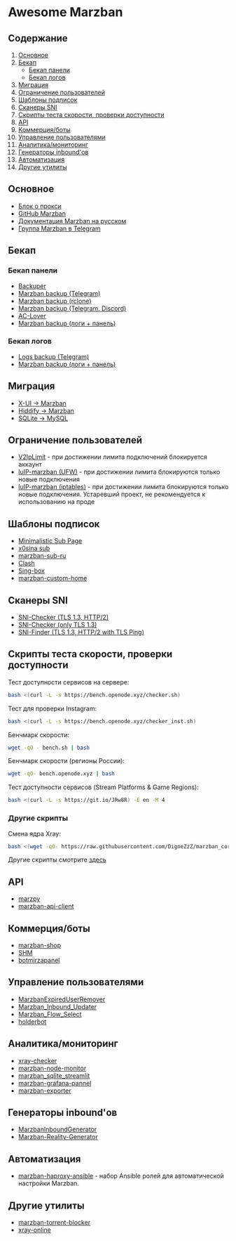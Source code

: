 
# Awesome Marzban

## Содержание
1. [Основное](#Основное)
2. [Бекап](#Бекап)
   - [Бекап панели](#Бекап-панели)
   - [Бекап логов](#Бекап-логов)
3. [Миграция](#Миграция)
4. [Ограничение пользователей](#Ограничение-пользователей)
5. [Шаблоны подписок](#Шаблоны-подписок)
6. [Сканеры SNI](#Сканеры-SNI)
7. [Скрипты теста скорости, проверки доступности](#Скрипты-теста-скорости-проверки-доступности)
8. [API](#API)
9. [Коммерция/боты](#Коммерцияботы)
10. [Управление пользователями](#Управление-пользователями)
11. [Аналитика/мониторинг](#Аналитикамониторинг)
12. [Генераторы inbound'ов](#Генераторы-inboundов)
13. [Автоматизация](#Автоматизация)
14. [Другие утилиты](#Другие-утилиты)

## Основное
- [Блок о прокси](https://marzban.dev/)
- [GitHub Marzban](https://github.com/Gozargah/Marzban)
- [Документация Marzban на русском](https://marzban-docs.sm1ky.com)
- [Группа Marzban в Telegram](https://t.me/gozargah_marzban)

## Бекап
### Бекап панели
- [Backuper](https://github.com/erfjab/Backuper)
- [Marzban backup (Telegram)](https://github.com/jomertix/marzban-tools/tree/master/backup/marzban)
- [Marzban backup (rclone)](https://github.com/ElitraProject/marzban-backup)
- [Marzban backup (Telegram, Discord)](https://github.com/M03ED/Marzban_Backup)
- [AC-Lover](https://github.com/AC-Lover/backup)
- [Marzban backup (логи + панель)](https://github.com/terbyn/Marzban_logs_backupTG)

### Бекап логов
- [Logs backup (Telegram)](https://github.com/jomertix/marzban-tools/tree/master/backup/logs)
- [Marzban backup (логи + панель)](https://github.com/terbyn/Marzban_logs_backupTG)

## Миграция
- [X-UI -> Marzban](https://github.com/ItsAML/X-Ui-to-Marzban)
- [Hiddify -> Marzban](https://github.com/ItsAML/Hiddify-To-Marzban)
- [SQLite -> MySQL](https://github.com/mobinalipour/marzban-to-mysql)

## Ограничение пользователей
- [V2IpLimit](https://github.com/houshmand-2005/V2IpLimit) - при достижении лимита подключений блокируется аккаунт
- [luIP-marzban (UFW)](https://github.com/sm1ky/luIP-marzban) - при достижении лимита блокируются только новые подключения
- [luIP-marzban (iptables)](https://github.com/mmdzov/luIP-marzban) - при достижении лимита блокируются только новые подключения. Устаревший проект, не рекомендуется к использованию на проде

## Шаблоны подписок
- [Minimalistic Sub Page](https://github.com/jomertix/marzban-tools/tree/master/subscription)
- [x0sina sub](https://github.com/x0sina/marzban-sub)
- [marzban-sub-ru](https://github.com/DigneZzZ/marzban-sub-ru)
- [Clash](https://github.com/mahanmi/iran-clash-example)
- [Sing-box](https://github.com/oXIIIo/marzban-template)
- [marzban-custom-home](https://github.com/LibernetDigital/marzban-custom-home)

## Сканеры SNI
- [SNI-Checker (TLS 1.3, HTTP/2)](https://github.com/jomertix/SNI-Checker)
- [SNI-Checker (only TLS 1.3)](https://github.com/ElitraProject/SNI-Checker)
- [SNI-Finder (TLS 1.3, HTTP/2 with TLS Ping)](https://github.com/v-kamerdinerov/SNI-Finder)

## Скрипты теста скорости, проверки доступности
Тест доступности сервисов на сервере:
```bash
bash <(curl -L -s https://bench.openode.xyz/checker.sh)
```
Тест для проверки Instagram:
```bash
bash <(curl -L -s https://bench.openode.xyz/checker_inst.sh)
```
Бенчмарк скорости:
```bash
wget -qO - bench.sh | bash
```
Бенчмарк скорости (регионы России):
```bash
wget -qO- bench.openode.xyz | bash
```
Тест доступности сервисов (Stream Platforms & Game Regions):
```bash
bash <(curl -L -s https://git.io/JRw8R) -E en -M 4
```

### Другие скрипты
Смена ядра Xray:
```bash
bash <(wget -qO- https://raw.githubusercontent.com/DigneZzZ/marzban_core_change/main/core.sh)
```
Другие скрипты смотрите [здесь](https://github.com/Gozargah/Marzban-scripts/)

## API
- [marzpy](https://github.com/mewhrzad/marzpy)
- [marzban-api-client](https://github.com/oXIIIo/marzban-api-client)

## Коммерция/боты
- [marzban-shop](https://github.com/gunsh1p/marzban-shop)
- [SHM](https://github.com/danuk/shm)
- [botmirzapanel](https://github.com/mahdiMGF2/botmirzapanel)

## Управление пользователями
- [MarzbanExpiredUserRemover](https://github.com/ItsAML/MarzbanExpiredUserRemover)
- [Marzban_Inbound_Updater](https://github.com/M03ED/Marzban_Inbound_Updater)
- [Marzban_Flow_Select](https://github.com/M03ED/Marzban_Flow_Select)
- [holderbot](https://github.com/erfjab/holderbot)

## Аналитика/мониторинг
- [xray-checker](https://github.com/kutovoys/xray-checker)
- [marzban-node-monitor](https://github.com/sm1ky/marzban-node-monitor)
- [marzban_sqlite_streamlit](https://github.com/lifeindarkside/marzban_sqlite_streamlit)
- [marzban-grafana-pannel](https://github.com/lifeindarkside/marzban-grafana-pannel)
- [marzban-exporter](https://github.com/kutovoys/marzban-exporter)

## Генераторы inbound'ов
- [MarzbanInboundGenerator](https://azavaxhuman.github.io/MarzbanInboundGenerator)
- [Marzban-Reality-Generator](https://azavaxhuman.github.io/Marzban-Reality-Generator)

## Автоматизация
- [marzban-haproxy-ansible](https://github.com/v-kamerdinerov/marzban-haproxy-ansible) - набор Ansible ролей для автоматической настройки Marzban.

## Другие утилиты
- [marzban-torrent-blocker](https://github.com/kutovoys/marzban-torrent-blocker)
- [xray-online](https://mmmray.github.io/xray-online)
